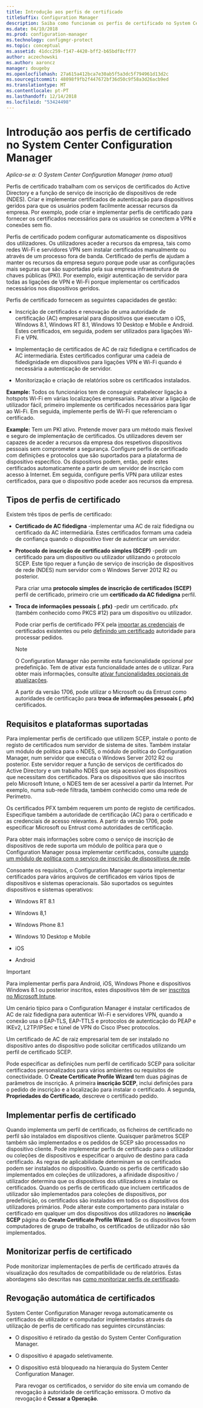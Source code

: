 ```yaml
---
title: Introdução aos perfis de certificado
titleSuffix: Configuration Manager
description: Saiba como funcionam os perfis de certificado no System Center Configuration Manager com os serviços de certificados do Active Directory.
ms.date: 04/10/2018
ms.prod: configuration-manager
ms.technology: configmgr-protect
ms.topic: conceptual
ms.assetid: 41dcc259-f147-4420-bff2-b65bdf8cff77
author: aczechowski
ms.author: aaroncz
manager: dougeby
ms.openlocfilehash: 27a615a412bca7e30ab5f5a3dc5f794961d13d2c
ms.sourcegitcommit: 48098f9fb2f447672bf36d50c9f58a3d26acb9ed
ms.translationtype: MT
ms.contentlocale: pt-PT
ms.lasthandoff: 12/14/2018
ms.locfileid: "53424498"
---
```

# <a name="introduction-to-certificate-profiles-in-system-center-configuration-manager"></a>Introdução aos perfis de certificado no System Center Configuration Manager

*Aplica-se a: O System Center Configuration Manager (ramo atual)*


Perfis de certificado trabalham com os serviços de certificados do Active Directory e a função de serviço de inscrição de dispositivos de rede (NDES). Criar e implementar certificados de autenticação para dispositivos geridos para que os usuários podem facilmente acessar recursos da empresa. Por exemplo, pode criar e implementar perfis de certificado para fornecer os certificados necessários para os usuários se conectem a VPN e conexões sem fio.

Perfis de certificado podem configurar automaticamente os dispositivos dos utilizadores. Os utilizadores aceder a recursos da empresa, tais como redes Wi-Fi e servidores VPN sem instalar certificados manualmente ou através de um processo fora de banda. Certificado de perfis de ajudam a manter os recursos da empresa seguro porque pode usar as configurações mais seguras que são suportadas pela sua empresa infraestrutura de chaves públicas (PKI). Por exemplo, exigir autenticação de servidor para todas as ligações de VPN e Wi-Fi porque implementar os certificados necessários nos dispositivos geridos.   

Perfis de certificado fornecem as seguintes capacidades de gestão:  

-   Inscrição de certificados e renovação de uma autoridade de certificação (AC) empresarial para dispositivos que executam o iOS, Windows 8.1, Windows RT 8.1, Windows 10 Desktop e Mobile e Android. Estes certificados, em seguida, podem ser utilizados para ligações Wi-Fi e VPN.  

-   Implementação de certificados de AC de raiz fidedigna e certificados de AC intermediária. Estes certificados configurar uma cadeia de fidedignidade em dispositivos para ligações VPN e Wi-Fi quando é necessária a autenticação de servidor.  

-   Monitorização e criação de relatórios sobre os certificados instalados.  

**Example:** Todos os funcionários tem de conseguir estabelecer ligação a hotspots Wi-Fi em várias localizações empresariais. Para ativar a ligação de utilizador fácil, primeiro implemente os certificados necessários para ligar ao Wi-Fi. Em seguida, implemente perfis de Wi-Fi que referenciam o certificado.  

**Example:** Tem um PKI ativo. Pretende mover para um método mais flexível e seguro de implementação de certificados. Os utilizadores devem ser capazes de aceder a recursos da empresa dos respetivos dispositivos pessoais sem comprometer a segurança. Configure perfis de certificado com definições e protocolos que são suportados para a plataforma de dispositivo específico. Os dispositivos podem, então, pedir estes certificados automaticamente a partir de um servidor de inscrição com acesso à Internet. Em seguida, configure perfis VPN para utilizar estes certificados, para que o dispositivo pode aceder aos recursos da empresa.  



## <a name="types-of-certificate-profiles"></a>Tipos de perfis de certificado  
 Existem três tipos de perfis de certificado:  

-   **Certificado de AC fidedigna** -implementar uma AC de raiz fidedigna ou certificado da AC intermediária. Estes certificados formam uma cadeia de confiança quando o dispositivo tiver de autenticar um servidor.  

-   **Protocolo de inscrição de certificado simples (SCEP)** -pedir um certificado para um dispositivo ou utilizador utilizando o protocolo SCEP. Este tipo requer a função de serviço de inscrição de dispositivos de rede (NDES) num servidor com o Windows Server 2012 R2 ou posterior.

    Para criar uma **protocolo simples de inscrição de certificados (SCEP)** perfil de certificado, primeiro crie um **certificado da AC fidedigna** perfil.

-   **Troca de informações pessoais (. pfx)** -pedir um certificado. pfx (também conhecido como PKCS #12) para um dispositivo ou utilizador.<!--1321368-->  

    Pode criar perfis de certificado PFX pela [importar as credenciais](/sccm/mdm/deploy-use/import-pfx-certificate-profiles) de certificados existentes ou pelo [definindo um certificado](/sccm/mdm/deploy-use/create-pfx-certificate-profiles) autoridade para processar pedidos.

    > [!Note]  
    > O Configuration Manager não permite esta funcionalidade opcional por predefinição. Tem de ativar esta funcionalidade antes de o utilizar. Para obter mais informações, consulte [ativar funcionalidades opcionais de atualizações](/sccm/core/servers/manage/install-in-console-updates#bkmk_options).<!--505213-->  

    A partir da versão 1706, pode utilizar o Microsoft ou da Entrust como autoridades de certificação para **troca de informações pessoais (. pfx)** certificados.


## <a name="requirements-and-supported-platforms"></a>Requisitos e plataformas suportadas  
Para implementar perfis de certificado que utilizem SCEP, instale o ponto de registo de certificados num servidor de sistema de sites. Também instalar um módulo de política para o NDES, o módulo de política do Configuration Manager, num servidor que executa o Windows Server 2012 R2 ou posterior. Este servidor requer a função de serviços de certificados do Active Directory e um trabalho NDES que seja acessível aos dispositivos que necessitam dos certificados. Para os dispositivos que são inscritos pelo Microsoft Intune, o NDES tem de ser acessível a partir da Internet. Por exemplo, numa sub-rede filtrada, também conhecido como uma rede de Perímetro.  

Os certificados PFX também requerem um ponto de registo de certificados. Especifique também a autoridade de certificação (AC) para o certificado e as credenciais de acesso relevantes. A partir da versão 1706, pode especificar Microsoft ou Entrust como autoridades de certificação.  

Para obter mais informações sobre como o serviço de inscrição de dispositivos de rede suporta um módulo de política para que o Configuration Manager possa implementar certificados, consulte [usando um módulo de política com o serviço de inscrição de dispositivos de rede](http://go.microsoft.com/fwlink/p/?LinkId=328657).  

Consoante os requisitos, o Configuration Manager suporta implementar certificados para vários arquivos de certificados em vários tipos de dispositivos e sistemas operacionais. São suportados os seguintes dispositivos e sistemas operativos:  

-   Windows RT 8.1  

-   Windows 8,1  

-   Windows Phone 8.1  

-   Windows 10 Desktop e Mobile  

-   iOS  

-   Android  

> [!IMPORTANT]  
>  Para implementar perfis para Android, iOS, Windows Phone e dispositivos Windows 8.1 ou posterior inscritos, estes dispositivos têm de ser [inscritos no Microsoft Intune](/intune/device-enrollment).   

Um cenário típico para o Configuration Manager é instalar certificados de AC de raiz fidedigna para autenticar Wi-Fi e servidores VPN, quando a conexão usa o EAP-TLS, EAP-TTLS e protocolos de autenticação do PEAP e IKEv2, L2TP/IPSec e túnel de VPN do Cisco IPsec protocolos.  

Um certificado de AC de raiz empresarial tem de ser instalado no dispositivo antes do dispositivo pode solicitar certificados utilizando um perfil de certificado SCEP.  

Pode especificar as definições num perfil de certificado SCEP para solicitar certificados personalizados para vários ambientes ou requisitos de conectividade. O **Create Certificate Profile Wizard** tem duas páginas de parâmetros de inscrição. A primeira **inscrição SCEP**, inclui definições para o pedido de inscrição e a localização para instalar o certificado. A segunda, **Propriedades do Certificado**, descreve o certificado pedido.  

## <a name="deploying-certificate-profiles"></a>Implementar perfis de certificado  
 Quando implementa um perfil de certificado, os ficheiros de certificado no perfil são instalados em dispositivos cliente. Quaisquer parâmetros SCEP também são implementados e os pedidos de SCEP são processados no dispositivo cliente. Pode implementar perfis de certificado para o utilizador ou coleções de dispositivos e especificar o arquivo de destino para cada certificado. As regras de aplicabilidade determinam se os certificados podem ser instalados no dispositivo. Quando os perfis de certificado são implementados em coleções de utilizadores, a afinidade dispositivo / utilizador determina que os dispositivos dos utilizadores a instalar os certificados. Quando os perfis de certificado que incluem certificados de utilizador são implementados para coleções de dispositivos, por predefinição, os certificados são instalados em todos os dispositivos dos utilizadores primários. Pode alterar este comportamento para instalar o certificado em qualquer um dos dispositivos dos utilizadores no **inscrição SCEP** página do **Create Certificate Profile Wizard**. Se os dispositivos forem computadores de grupo de trabalho, os certificados de utilizador não são implementados.  

## <a name="monitoring-certificate-profiles"></a>Monitorizar perfis de certificado  

Pode monitorizar implementações de perfis de certificado através da visualização dos resultados de compatibilidade ou de relatórios. Estas abordagens são descritas nas [como monitorizar perfis de certificado](/sccm/protect/deploy-use/monitor-certificate-profiles).


## <a name="automatic-revocation-of-certificates"></a>Revogação automática de certificados  
 System Center Configuration Manager revoga automaticamente os certificados de utilizador e computador implementados através da utilização de perfis de certificado nas seguintes circunstâncias:  

- O dispositivo é retirado da gestão do System Center Configuration Manager.  

- O dispositivo é apagado seletivamente.  

- O dispositivo está bloqueado na hierarquia do System Center Configuration Manager.  

  Para revogar os certificados, o servidor do site envia um comando de revogação à autoridade de certificação emissora. O motivo da revogação é **Cessar a Operação**.  

